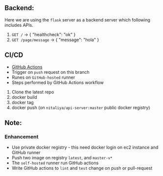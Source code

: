 ## Backend: 

Here we are using the `flask` server as a backend server which following includes APIs.

1. `GET /` -> { "healthcheck": "ok" }
2. `GET /page/message` -> { "message": "hola" }

## CI/CD

- [GitHub Actions](./.github)
- Trigger on `push` request on this branch
- Runes on `GitHub-hosted` runner
- Steps performed by GitHub Actions workflow
1. Clone the latest repo
2. docker build
3. docker tag
4. docker push (on `nitaliya/api-server:master` public docker registry)

## Note: 
### Enhancement
- Use private docker registry - this need docker login on ec2 instance and GitHub runner
- Push two image on registry `latest`, and `master-v*`
- The `self-hosted` runner run GitHub actions
- Write GitHub actions to `lint` and `test` change on push or pull-request
